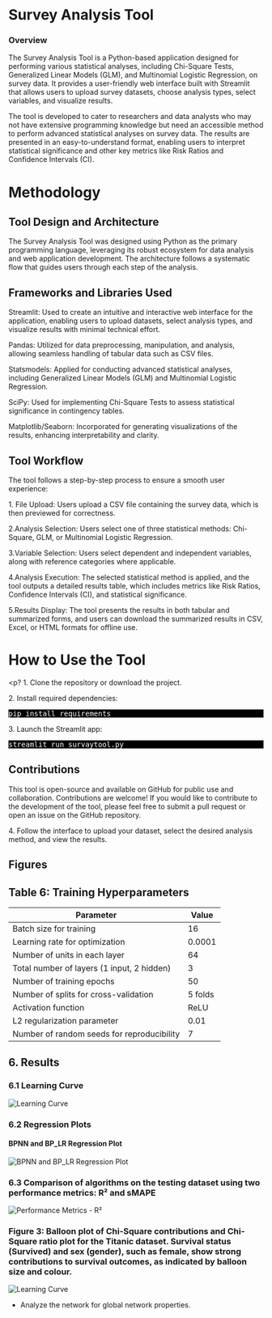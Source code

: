 <h1>Survey Analysis Tool</h1>
<h3> Overview </h3>
<p1>The Survey Analysis Tool is a Python-based application designed for performing various statistical analyses,
  including Chi-Square Tests, Generalized Linear Models (GLM), and Multinomial Logistic Regression, on survey data.
  It provides a user-friendly web interface built with Streamlit that allows users 
  to upload survey datasets, choose analysis types, select variables, and visualize results.</p1>

<p>The tool is developed to cater to researchers and data analysts who may not have extensive programming
knowledge but need an accessible method to perform advanced statistical analyses on survey data. The results 
are presented in an easy-to-understand format, enabling users to interpret statistical significance and other key metrics like Risk Ratios and Confidence 
Intervals (CI). </p1>
<h1>Methodology</h1>

<h2>Tool Design and Architecture</h2>

<p>The Survey Analysis Tool was designed using Python as the primary programming language, leveraging its robust ecosystem for data analysis and web application development. The architecture follows a systematic flow that guides users through each step of the analysis.</p>

<h2>Frameworks and Libraries Used </h2>

<p>Streamlit: Used to create an intuitive and interactive web interface for the application, enabling users to upload datasets, select analysis types, and visualize results with minimal technical effort.</p>

<p>Pandas: Utilized for data preprocessing, manipulation, and analysis, allowing seamless handling of tabular data such as CSV files.</p>

<p>Statsmodels: Applied for conducting advanced statistical analyses, including Generalized Linear Models (GLM) and Multinomial Logistic Regression.</p>

<p>SciPy: Used for implementing Chi-Square Tests to assess statistical significance in contingency tables.</p>

<p>Matplotlib/Seaborn: Incorporated for generating visualizations of the results, enhancing interpretability and clarity.</p>

<h2>Tool Workflow</h2>

The tool follows a step-by-step process to ensure a smooth user experience:

<p>1. File Upload: Users upload a CSV file containing the survey data, which is then previewed for correctness.</p>

<p>2.Analysis Selection: Users select one of three statistical methods: Chi-Square, GLM, or Multinomial Logistic Regression.</p>

<p>3.Variable Selection: Users select dependent and independent variables, along with reference categories where applicable.</p>

<p>4.Analysis Execution: The selected statistical method is applied, and the tool outputs a detailed results table, which includes metrics like Risk Ratios, Confidence Intervals (CI), and statistical significance.</p>

<p>5.Results Display: The tool presents the results in both tabular and summarized forms, and users can download the summarized results in CSV, Excel, or HTML formats for offline use.</p>
<h1>How to Use the Tool</h1>

<p? 1. Clone the repository or download the project.</p>

<p> 2. Install required dependencies:</p>
<pre style="background-color: #000; color: #fff;">pip install requirements</pre>
<p>3. Launch the Streamlit app: </p>
<pre style="background-color: #000; color: #fff;">streamlit run survaytool.py</pre>

<h2>Contributions</h2>
<p>This tool is open-source and available on GitHub for public use and collaboration. Contributions are welcome! If you would like to contribute to the development of the tool, please feel free to submit a pull request or open an issue on the GitHub repository.</p>

<p>4. Follow the interface to upload your dataset, select the desired analysis method, and view the results.</p>
<h2>Figures</h2>

## Table 6: Training Hyperparameters

| Parameter                                | Value     |
|----------------------------------------- |-----------|
| Batch size for training                  | 16        |
|Learning rate for optimization            | 0.0001    |
| Number of units in each layer            | 64        |
|Total number of layers (1 input, 2 hidden)| 3         |
| Number of training epochs                | 50        |
| Number of splits for cross-validation    | 5 folds   |
| Activation function                      | ReLU      |
|L2 regularization parameter               | 0.01      |
|Number of random seeds for reproducibility| 7         |

## 6. Results

### 6.1 Learning Curve
![Learning Curve](https://github.com/uzmauzma/Biofilter-Performance-ML-Buckingham-Pi/blob/main/Fig2.png)

### 6.2 Regression Plots
#### BPNN and BP_LR Regression Plot
![BPNN and BP_LR Regression Plot](https://github.com/uzmauzma/Biofilter-Performance-ML-Buckingham-Pi/blob/main/Fig4.png)

### 6.3 Comparison of algorithms on the testing dataset using two performance metrics: R² and sMAPE
![Performance Metrics - R²](https://github.com/uzmauzma/Biofilter-Performance-ML-Buckingham-Pi/blob/main/Fig5.png)

### Figure 3: Balloon plot of Chi-Square contributions and Chi-Square ratio plot for the Titanic dataset. Survival status (Survived) and sex (gender), such as female, show strong contributions to survival outcomes, as indicated by balloon size and colour. 
![Learning Curve](https://github.com/uzmauzma/Biofilter-Performance-ML-Buckingham-Pi/blob/main/Fig3.png)
<ul>
  <li>Analyze the network for global network properties.</li>
